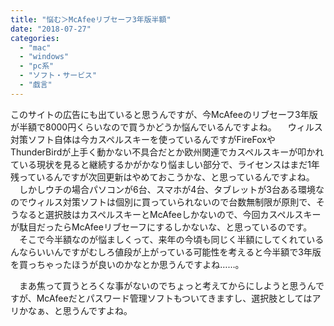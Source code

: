 ```yaml
---
title: "悩む＞McAfeeリブセーフ3年版半額"
date: "2018-07-27"
categories: 
  - "mac"
  - "windows"
  - "pc系"
  - "ソフト・サービス"
  - "戯言"
---
```


このサイトの広告にも出ていると思うんですが、今McAfeeのリブセーフ3年版が半額で8000円くらいなので買うかどうか悩んでいるんですよね。 　ウィルス対策ソフト自体は今カスペルスキーを使っているんですがFireFoxやThunderBirdが上手く動かない不具合だとか欧州関連でカスペルスキーが叩かれている現状を見ると継続するかがかなり悩ましい部分で、ライセンスはまだ1年残っているんですが次回更新はやめておこうかな、と思っているんですよね。 　しかしウチの場合パソコンが6台、スマホが4台、タブレットが3台ある環境なのでウィルス対策ソフトは個別に買っていられないので台数無制限が原則で、そうなると選択肢はカスペルスキーとMcAfeeしかないので、今回カスペルスキーが駄目だったらMcAfeeリブセーフにするしかないな、と思っているのです。 　そこで今半額なのが悩ましくって、来年の今頃も同じく半額にしてくれているんならいいんですがむしろ値段が上がっている可能性を考えると今半額で3年版を買っちゃったほうが良いのかなとか思うんですよね……。

　まあ焦って買うとろくな事がないのでちょっと考えてからにしようと思うんですが、McAfeeだとパスワード管理ソフトもついてきますし、選択肢としてはアリかなぁ、と思うんですよね。

